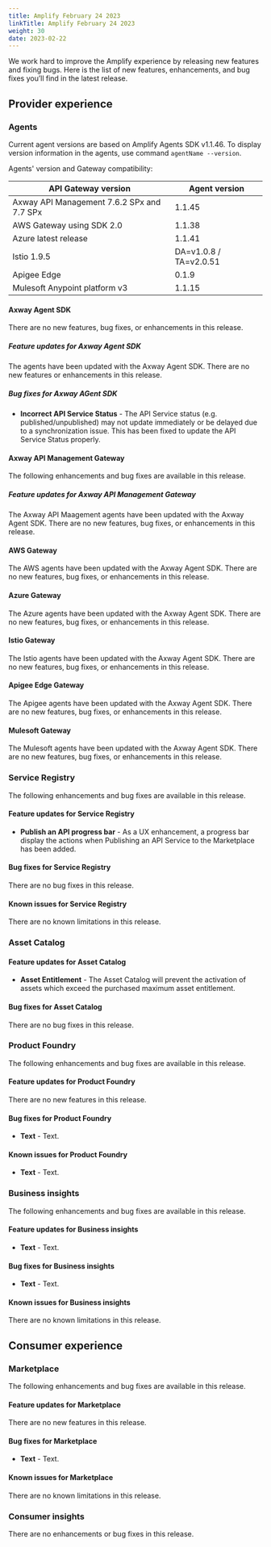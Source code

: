 ```yaml
---
title: Amplify February 24 2023
linkTitle: Amplify February 24 2023
weight: 30
date: 2023-02-22
---
```

We work hard to improve the Amplify experience by releasing new features and fixing bugs. Here is the list of new features, enhancements, and bug fixes you’ll find in the latest release.

## Provider experience

### Agents

Current agent versions are based on Amplify Agents SDK v1.1.46. To display version information in the agents, use command `agentName --version`.

Agents' version and Gateway compatibility:

| API Gateway version                        | Agent version          |
|--------------------------------------------|------------------------|
| Axway API Management 7.6.2 SPx and 7.7 SPx | 1.1.45                 |
| AWS Gateway using SDK 2.0                  | 1.1.38                 |
| Azure latest release                       | 1.1.41                 |
| Istio 1.9.5                                | DA=v1.0.8 / TA=v2.0.51 |
| Apigee Edge                                | 0.1.9                  |
| Mulesoft Anypoint platform v3              | 1.1.15                 |

#### Axway Agent SDK

There are no new features, bug fixes, or enhancements in this release.

##### Feature updates for Axway Agent SDK

The agents have been updated with the Axway Agent SDK. There are no new features or enhancements in this release.

##### Bug fixes for Axway AGent SDK

* **Incorrect API Service Status** - The API Service status  (e.g. published/unpublished) may not update immediately or be delayed due to a synchronization issue.  This has been fixed to update the API Service Status properly.  

#### Axway API Management Gateway

The following enhancements and bug fixes are available in this release.

##### Feature updates for Axway API Management Gateway

The Axway API Maagement agents have been updated with the Axway Agent SDK. There are no new features, bug fixes, or enhancements in this release.

#### AWS Gateway

The AWS agents have been updated with the Axway Agent SDK. There are no new features, bug fixes, or enhancements in this release.

#### Azure Gateway

The Azure agents have been updated with the Axway Agent SDK. There are no new features, bug fixes, or enhancements in this release.

#### Istio Gateway

The Istio agents have been updated with the Axway Agent SDK. There are no new features, bug fixes, or enhancements in this release.

#### Apigee Edge Gateway

The Apigee agents have been updated with the Axway Agent SDK. There are no new features, bug fixes, or enhancements in this release.

#### Mulesoft Gateway

The Mulesoft agents have been updated with the Axway Agent SDK. There are no new features, bug fixes, or enhancements in this release.

### Service Registry

The following enhancements and bug fixes are available in this release.

#### Feature updates for Service Registry

* **Publish an API progress bar** - As a UX enhancement, a progress bar display the actions when Publishing an API Service to the Marketplace has been added.

#### Bug fixes for Service Registry

There are no bug fixes in this release.

#### Known issues for Service Registry

There are no known limitations in this release.

### Asset Catalog

#### Feature updates for Asset Catalog

* **Asset Entitlement** - The Asset Catalog will prevent the activation of assets which exceed the purchased maximum asset entitlement.

#### Bug fixes for Asset Catalog

There are no bug fixes in this release.

### Product Foundry

The following enhancements and bug fixes are available in this release.

#### Feature updates for Product Foundry

There are no new features in this release.

#### Bug fixes for Product Foundry

* **Text** - Text.

#### Known issues for Product Foundry

* **Text** - Text.

### Business insights

The following enhancements and bug fixes are available in this release.

#### Feature updates for Business insights

* **Text** - Text.

#### Bug fixes for Business insights

* **Text** - Text.

#### Known issues for Business insights

There are no known limitations in this release.

## Consumer experience

### Marketplace

The following enhancements and bug fixes are available in this release.

#### Feature updates for Marketplace

There are no new features in this release.

#### Bug fixes for Marketplace

* **Text** - Text.

#### Known issues for Marketplace

There are no known limitations in this release.

### Consumer insights

There are no enhancements or bug fixes in this release.
